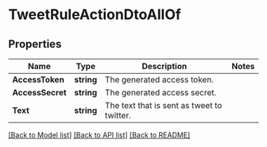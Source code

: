 # TweetRuleActionDtoAllOf

## Properties

Name | Type | Description | Notes
------------ | ------------- | ------------- | -------------
**AccessToken** | **string** |  The generated access token. | 
**AccessSecret** | **string** |  The generated access secret. | 
**Text** | **string** | The text that is sent as tweet to twitter. | 

[[Back to Model list]](../README.md#documentation-for-models) [[Back to API list]](../README.md#documentation-for-api-endpoints) [[Back to README]](../README.md)



